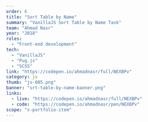 ```yaml
---
order: 6
title: "Sort Table by Name"
summary: "VanillaJS Sort Table by Name Task"
team: "Ahmad Nasr"
year: "2018"
roles:
  - "Front-end development"
tech:
  - "VanillaJS"
  - "Pug.js"
  - "SCSS"
link: "https://codepen.io/ahmadnasr/full/NEXBPv"
category: js
thumb: "js-005.png"
banner: "srt-table-by-name-banner.png"
links:
  - live: "https://codepen.io/ahmadnasr/full/NEXBPv"
  - code: "https://codepen.io/ahmadnasr/pen/NEXBPv"
scope: "s-portfolio-item"
---
```


